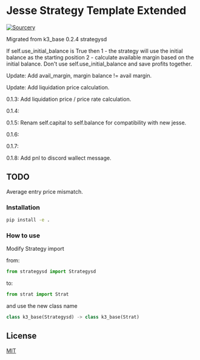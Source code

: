 # Jesse Strategy Template Extended
[![Sourcery](https://img.shields.io/badge/Sourcery-enabled-brightgreen)](https://sourcery.ai)

Migrated from k3_base 0.2.4 strategysd

If self.use_initial_balance is True then
1 - the strategy will use the initial balance as the starting position
2 - calculate available margin based on the initial balance.
Don't use self.use_initial_balance and save profits together.

Update:
Add avail_margin, margin balance != avail margin.

Update:
Add liquidation price calculation.

0.1.3: Add liquidation price / price rate calculation.

0.1.4:

0.1.5: Renam self.capital to self.balance for compatibility with new jesse.

0.1.6:

0.1.7:

0.1.8:
Add pnl to discord wallect message.

## TODO
Average entry price mismatch.

### Installation
```bash
pip install -e .
```

### How to use
Modify Strategy import

from:
```python
from strategysd import Strategysd
```

to:

```python
from strat import Strat
```

and use the new class name

```python
class k3_base(Strategysd) -> class k3_base(Strat)
```

## License

[MIT](https://choosealicense.com/licenses/mit/)
